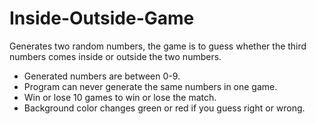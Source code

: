 # Inside-Outside-Game
Generates two random numbers, the game is to guess whether the third numbers comes inside or outside the two numbers.

- Generated numbers are between 0-9.
- Program can never generate the same numbers in one game.
- Win or lose 10 games to win or lose the match.
- Background color changes green or red if you guess right or wrong.

